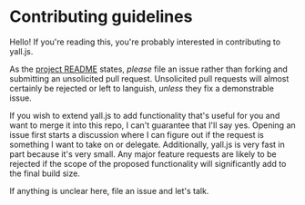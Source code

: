 # Contributing guidelines

Hello! If you're reading this, you're probably interested in contributing to yall.js.

As the [project README](https://github.com/malchata/yall.js/blob/master/README.md) states, _please_ file an issue rather than forking and submitting an unsolicited pull request. Unsolicited pull requests will almost certainly be rejected or left to languish, _unless_ they fix a demonstrable issue.

If you wish to extend yall.js to add functionality that's useful for you and want to merge it into this repo, I can't guarantee that I'll say yes. Opening an issue first starts a discussion where I can figure out if the request is something I want to take on or delegate. Additionally, yall.js is very fast in part because it's very small. Any major feature requests are likely to be rejected if the scope of the proposed functionality will significantly add to the final build size.

If anything is unclear here, file an issue and let's talk.
